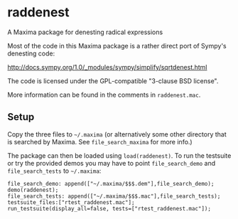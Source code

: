# raddenest
A Maxima package for denesting radical expressions

Most of the code in this Maxima package is a rather direct port of Sympy's
denesting code:

http://docs.sympy.org/1.0/_modules/sympy/simplify/sqrtdenest.html

The code is licensed under the GPL-compatible "3-clause BSD license".

More information can be found in the comments in `raddenest.mac`.

## Setup
Copy the three files to `~/.maxima` (or alternatively some other directory that is searched by Maxima. See `file_search_maxima` for more info.)

The package can then be loaded using `load(raddenest)`.
To run the testsuite or try the provided demos you may have to point `file_search_demo` and `file_search_tests` to `~/.maxima`:

```
file_search_demo: append(["~/.maxima/$$$.dem"],file_search_demo);
demo(raddenest);
file_search_tests: append(["~/.maxima/$$$.mac"],file_search_tests);
testsuite_files:["rtest_raddenest.mac"];
run_testsuite(display_all=false, tests=["rtest_raddenest.mac"]);
```
